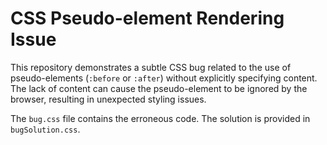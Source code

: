 # CSS Pseudo-element Rendering Issue

This repository demonstrates a subtle CSS bug related to the use of pseudo-elements (`:before` or `:after`) without explicitly specifying content.  The lack of content can cause the pseudo-element to be ignored by the browser, resulting in unexpected styling issues.

The `bug.css` file contains the erroneous code. The solution is provided in `bugSolution.css`.